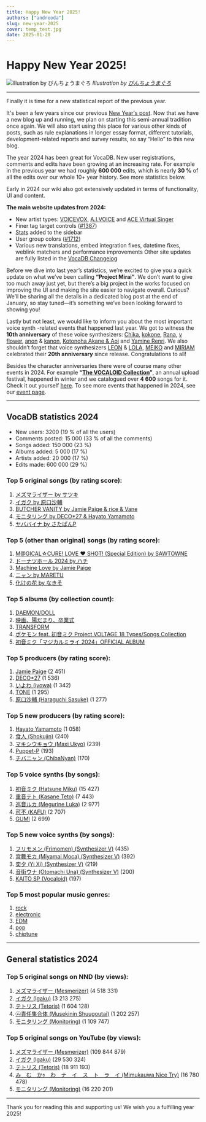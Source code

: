 ```yaml
---
title: Happy New Year 2025!
authors: ["andreoda"]
slug: new-year-2025
cover: temp_test.jpg
date: 2025-01-20
---
```


# Happy New Year 2025!

![Illustration by びんちょうまぐろ](https://github.com/user-attachments/assets/2b5aafba-6a66-4ba0-8b82-7695b2557adf)
_Illustration by [びんちょうまぐろ](https://www.pixiv.net/en/users/27389829)_

---

Finally it is time for a new statistical report of the previous year.

It's been a few years since our previous [New Year's post](https://blog.vocadb.net/blog/new-year-2021). Now that we have a new blog up and running, we plan on starting this semi-annual tradition once again. We will also start using this place for various other kinds of posts, such as rule explanations in longer essay format, different tutorials, development-related reports and survey results, so say “Hello” to this new blog.

The year 2024 has been great for VocaDB. New user registrations, comments and edits have been growing at an increasing rate. For example in the previous year we had roughly **600 000** edits, which is nearly **30 %** of all the edits over our whole 10+ year history. See more statistics below.

Early in 2024 our wiki also got extensively updated in terms of functionality, UI and content.

**The main website updates from 2024:**

- New artist types: [VOICEVOX](https://vocadb.net/T/8533/voicevox), [A.I.VOICE](https://vocadb.net/T/7776) and [ACE Virtual Singer](https://vocadb.net/T/8863)
- Finer tag target controls ([#1387](https://github.com/VocaDB/vocadb/issues/1387))
- [Stats](https://vocadb.net/stats) added to the sidebar
- User group colors ([#1712](https://github.com/VocaDB/vocadb/issues/1712))
- Various new translations, embed integration fixes, datetime fixes, weblink matchers and performance improvements
  Other site updates are fully listed in the [VocaDB Changelog](https://wiki.vocadb.net/docs/documentation/vocadb-changelog)

Before we dive into last year’s statistics, we’re excited to give you a quick update on what we’ve been calling **“Project Mirai”**. We don’t want to give too much away just yet, but there’s a big project in the works focused on improving the UI and making the site easier to navigate overall. Curious? We’ll be sharing all the details in a dedicated blog post at the end of January, so stay tuned—it’s something we’ve been looking forward to showing you!

Lastly but not least, we would like to inform you about the most important voice synth -related events that happened last year.
We got to witness the **10th anniversary** of these voice synthesizers: [Chika](https://vocadb.net/Ar/25148), [kokone](https://vocadb.net/Ar/16545), [Rana](https://vocadb.net/Ar/23600), [v flower](https://vocadb.net/Ar/21165), [anon](https://vocadb.net/Ar/18365) & [kanon](https://vocadb.net/Ar/18364), [Kotonoha Akane & Aoi](https://vocadb.net/Ar/129575) and [Yamine Renri](https://vocadb.net/Ar/106532).
We also shouldn’t forget that voice synthesizers [LEON](https://vocadb.net/Ar/386) & [LOLA](https://vocadb.net/Ar/387), [MEIKO](https://vocadb.net/Ar/176) and [MIRIAM](https://vocadb.net/Ar/388) celebrated their **20th anniversary** since release.
Congratulations to all!

Besides the character anniversaries there were of course many other events in 2024. For example **“[The VOCALOID Collection](https://vocadb.net/Es/264/the-vocaloid-collection)”**, an annual upload festival, happened in winter and we catalogued over **4 600** songs for it. Check it out yourself [here](https://vocadb.net/E/6504/the-vocaloid-collection-2024-w).
To see more events that happened in 2024, see our [event page](https://vocadb.net/Search?searchType=ReleaseEvent&afterDate=2024-01-01T18%3A43%3A08.071Z&beforeDate=2024-12-31T18%3A43%3A04.427Z&childTags=false&childVoicebanks=false&draftsOnly=false&eventCategory=&filter=&onlyMyEvents=false&page=1&pageSize=10&sort=Name).

---

## VocaDB statistics 2024

- New users: 3200 (19 % of all the users)
- Comments posted: 15 000 (33 % of all the comments)
- Songs added: 150 000 (23 %)
- Albums added: 5 000 (17 %)
- Artists added: 20 000 (17 %)
- Edits made: 600 000 (29 %)

### Top 5 original songs (by rating score):

1. [メズマライザー by サツキ](https://vocadb.net/S/610187)
2. [イガク by 原口沙輔](https://vocadb.net/S/588814)
3. [BUTCHER VANITY by Jamie Paige & rice & Vane](https://vocadb.net/S/605339)
4. [モニタリング by DECO*27 & Hayato Yamamoto](https://vocadb.net/S/668055)
5. [ヤババイナ by さたぱんP](https://vocadb.net/S/588674)

### Top 5 (other than original) songs (by rating score):

1. [M@GICAL☆CURE! LOVE ♥ SHOT! (Special Edition) by SAWTOWNE](https://vocadb.net/S/603850)
2. [ドーナツホール 2024 by ハチ](https://vocadb.net/S/680923)
3. [Machine Love by Jamie Paige](https://vocadb.net/S/642667)
4. [ニャン by MARETU](https://vocadb.net/S/720610)
5. [化けの花 by なきそ](https://vocadb.net/S/685577)

### Top 5 albums (by collection count):

1. [DAEMON/DOLL](https://vocadb.net/Al/40661)
2. [映画、陽だまり、卒業式](https://vocadb.net/Al/41399)
3. [TRANSFORM](https://vocadb.net/Al/43054)
4. [ポケモン feat. 初音ミク Project VOLTAGE 18 Types/Songs Collection](https://vocadb.net/Al/41650)
5. [初音ミク「マジカルミライ 2024」OFFICIAL ALBUM](https://vocadb.net/Al/41782)

### Top 5 producers (by rating score):

1. [Jamie Paige](https://vocadb.net/Ar/48752) (2 451)
2. [DECO\*27](https://vocadb.net/Ar/45) (1 536)
3. [いよわ (iyowa)](https://vocadb.net/Ar/65229) (1 342)
4. [TONE](https://vocadb.net/Ar/80489) (1 295)
5. [原口沙輔 (Haraguchi Sasuke)](https://vocadb.net/Ar/123316) (1 277)

### Top 5 new producers (by rating score):

1. [Hayato Yamamoto](https://vocadb.net/Ar/135037) (1 058)
2. [食人 (Shokujin)](https://vocadb.net/Ar/135166) (240)
3. [マキシウキョウ (Maxi Ukyo)](https://vocadb.net/Ar/133610) (239)
4. [Puppet-P](https://vocadb.net/Ar/143055) (193)
5. [チバニャン (ChibaNyan)](https://vocadb.net/Ar/131848) (170)

### Top 5 voice synths (by songs):

1. [初音ミク (Hatsune Miku)](https://vocadb.net/Ar/1) (15 427)
2. [重音テト (Kasane Teto)](https://vocadb.net/Ar/140308) (7 443)
3. [巡音ルカ (Megurine Luka)](https://vocadb.net/Ar/2) (2 977)
4. [可不 (KAFU)](https://vocadb.net/Ar/83928) (2 707)
5. [GUMI](https://vocadb.net/Ar/3) (2 699)

### Top 5 new voice synths (by songs):

1. [フリモメン (Frimomen) (Synthesizer V)](https://vocadb.net/Ar/131564) (435)
2. [宮舞モカ (Miyamai Moca) (Synthesizer V)](https://vocadb.net/Ar/144383) (392)
3. [奕夕 (Yi Xi) (Synthesizer V)](https://vocadb.net/Ar/132680) (219)
4. [音街ウナ (Otomachi Una) (Synthesizer V)](https://vocadb.net/Ar/147883) (200)
5. [KAITO SP (Vocaloid)](https://vocadb.net/Ar/142625) (197)

### Top 5 most popular music genres:

1. [rock](https://vocadb.net/T/481/rock)
2. [electronic](https://vocadb.net/T/123/electronic)
3. [EDM](https://vocadb.net/T/1552/edm)
4. [pop](https://vocadb.net/T/341/pop)
5. [chiptune](https://vocadb.net/T/62/chiptune)

---

## General statistics 2024

### Top 5 original songs on NND (by views):

1. [メズマライザー (Mesmerizer)](https://vocadb.net/S/610187) (4 518 331)
2. [イガク (Igaku)](https://vocadb.net/S/588814) (3 213 275)
3. [テトリス (Tetoris)](https://vocadb.net/S/696221) (1 604 128)
4. [㋰責任集合体 (Musekinin Shuugoutai)](https://vocadb.net/S/626191) (1 202 257)
5. [モニタリング (Monitoring)](https://vocadb.net/S/668055) (1 109 747)

### Top 5 original songs on YouTube (by views):

1. [メズマライザー (Mesmerizer)](https://vocadb.net/S/610187) (109 844 879)
2. [イガク (Igaku)](https://vocadb.net/S/588814) (29 530 324)
3. [テトリス (Tetoris)](https://vocadb.net/S/696221) (18 911 193)
4. [み　む　かｩ　わ　ナ　イ　ス　ト　ラ　イ (Mimukauwa Nice Try)](https://vocadb.net/S/709707) (16 780 478)
5. [モニタリング (Monitoring)](https://vocadb.net/S/668055) (16 220 201)

---

Thank you for reading this and supporting us! We wish you a fulfilling year 2025!
